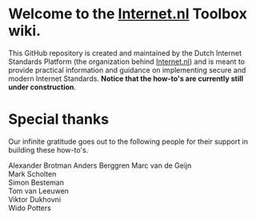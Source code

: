 # Welcome to the [Internet.nl](https://internet.nl) Toolbox wiki. 

This GitHub repository is created and maintained by the Dutch Internet Standards Platform (the organization behind [Internet.nl](https://internet.nl)) and is meant to provide practical information and guidance on implementing secure and modern Internet Standards. **Notice that the how-to's are currently still under construction**.

# Special thanks
Our infinite gratitude goes out to the following people for their support in building these how-to's.

Alexander Brotman
Anders Berggren
Marc van de Geijn  
Mark Scholten  
Simon Besteman  
Tom van Leeuwen  
Viktor Dukhovni  
Wido Potters  
